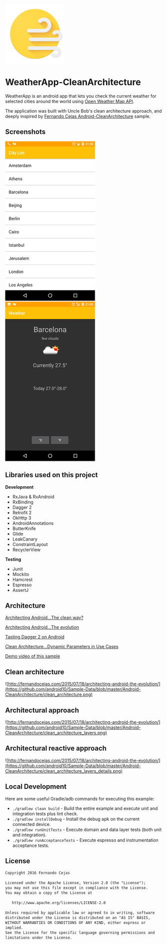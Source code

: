 ![](./art/logo.png)

WeatherApp-CleanArchitecture 
=========================
WeatherApp is an android app that lets you check the current weather for selected cities around the world using [Open Weather Map API](http://openweathermap.org/api).

The application was built with Uncle Bob's clean architecture approach, and deeply inspired by
[Fernando Cejas Android-CleanArchitecture](https://github.com/android10/Android-CleanArchitecture) sample.

Screenshots
------------------------------------
![](./art/screen3r.png) ![](./art/screen2r.png)

Libraries used on this project
------------------------------------
**Development**
* RxJava & RxAndroid
* RxBinding
* Dagger 2
* Retrofit 2
* OkHttp 3
* AndroidAnnotations
* ButterKnife
* Glide
* LeakCanary
* ConstraintLayout
* RecyclerView

**Testing**
* Junit
* Mockito
* Hamcrest
* Espresso
* AssertJ

Architecture
------------------------------------


  
  
[Architecting Android…The clean way?](http://fernandocejas.com/2014/09/03/architecting-android-the-clean-way/)

[Architecting Android…The evolution](http://fernandocejas.com/2015/07/18/architecting-android-the-evolution/)

[Tasting Dagger 2 on Android](http://fernandocejas.com/2015/04/11/tasting-dagger-2-on-android/)

[Clean Architecture…Dynamic Parameters in Use Cases](http://fernandocejas.com/2016/12/24/clean-architecture-dynamic-parameters-in-use-cases/)

[Demo video of this sample](http://youtu.be/XSjV4sG3ni0)

Clean architecture
-----------------
![http://fernandocejas.com/2015/07/18/architecting-android-the-evolution/](https://github.com/android10/Sample-Data/blob/master/Android-CleanArchitecture/clean_architecture.png)

Architectural approach
-----------------
![http://fernandocejas.com/2015/07/18/architecting-android-the-evolution/](https://github.com/android10/Sample-Data/blob/master/Android-CleanArchitecture/clean_architecture_layers.png)

Architectural reactive approach
-----------------
![http://fernandocejas.com/2015/07/18/architecting-android-the-evolution/](https://github.com/android10/Sample-Data/blob/master/Android-CleanArchitecture/clean_architecture_layers_details.png)

Local Development
-----------------

Here are some useful Gradle/adb commands for executing this example:

 * `./gradlew clean build` - Build the entire example and execute unit and integration tests plus lint check.
 * `./gradlew installDebug` - Install the debug apk on the current connected device.
 * `./gradlew runUnitTests` - Execute domain and data layer tests (both unit and integration).
 * `./gradlew runAcceptanceTests` - Execute espresso and instrumentation acceptance tests.
 
License
--------

    Copyright 2016 Fernando Cejas

    Licensed under the Apache License, Version 2.0 (the "License");
    you may not use this file except in compliance with the License.
    You may obtain a copy of the License at

       http://www.apache.org/licenses/LICENSE-2.0

    Unless required by applicable law or agreed to in writing, software
    distributed under the License is distributed on an "AS IS" BASIS,
    WITHOUT WARRANTIES OR CONDITIONS OF ANY KIND, either express or implied.
    See the License for the specific language governing permissions and
    limitations under the License.
 
